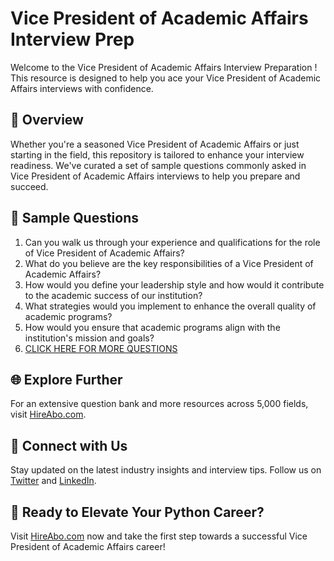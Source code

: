 # Vice President of Academic Affairs Interview Prep

Welcome to the Vice President of Academic Affairs Interview Preparation ! This resource is designed to help you ace your Vice President of Academic Affairs interviews with confidence.

## 🚀 Overview

Whether you're a seasoned Vice President of Academic Affairs or just starting in the field, this repository is tailored to enhance your interview readiness. We've curated a set of sample questions commonly asked in Vice President of Academic Affairs interviews to help you prepare and succeed.

## 📝 Sample Questions

1. Can you walk us through your experience and qualifications for the role of Vice President of Academic Affairs?
2. What do you believe are the key responsibilities of a Vice President of Academic Affairs?
3. How would you define your leadership style and how would it contribute to the academic success of our institution?
4. What strategies would you implement to enhance the overall quality of academic programs?
5. How would you ensure that academic programs align with the institution's mission and goals?
6. [CLICK HERE FOR MORE QUESTIONS](https://hireabo.com/job/4_1_24/Vice%20President%20of%20Academic%20Affairs)

## 🌐 Explore Further

For an extensive question bank and more resources across 5,000 fields, visit [HireAbo.com](https://www.hireabo.com).

## 📱 Connect with Us

Stay updated on the latest industry insights and interview tips. Follow us on [Twitter](https://twitter.com/hireabo) and [LinkedIn](https://www.linkedin.com/in/hire-abo-3609972a8/).

## 🚀 Ready to Elevate Your Python Career?

Visit [HireAbo.com](https://www.hireabo.com) now and take the first step towards a successful Vice President of Academic Affairs career!